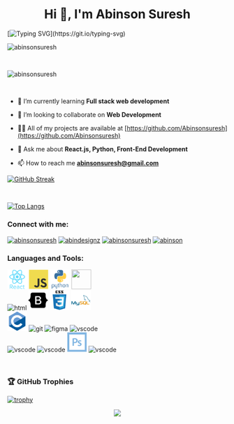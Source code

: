 <h1 align="center">Hi 👋, I'm Abinson Suresh</h1>

[![Typing SVG](https://readme-typing-svg.herokuapp.com?font=Fira+Code&pause=500&color=F1F700&center=true&vCenter=true&width=435&lines=Hi+there%2C+I'm+Abinson...;Web+developer...;React,+Python,+Cpp,+Javascript...;Follow%2C+Fork%2C+Star+%26+Connect...+;Let's+Build+robust+and;scalable+web+applications...)](https://git.io/typing-svg)
<!-- <h3 align="center">A passionate frontend developer from India</h3> -->

<p align="left"> <img src="https://tenor.com/bV9He.gif" alt="abinsonsuresh" /> </p>
<br>
<!-- <img src=""> -->
<!-- <img align="center" src="https://tenor.com/bV9He.gif"> -->

<p align="left"> <img src="https://komarev.com/ghpvc/?username=abinsonsuresh7&style=for-the-badge&color=0891b2&labelColor=000000"" alt="abinsonsuresh" /> </p>
<br>

<!-- <p align="left"> <a href="https://github.com/ryo-ma/github-profile-trophy"><img src="https://github-profile-trophy.vercel.app/?username=abinsonsuresh" alt="abinsonsuresh" /></a> </p> -->

- 🌱 I’m currently learning **Full stack web development**

- 👯 I’m looking to collaborate on **Web Development**

- 👨‍💻 All of my projects are available at [https://github.com/Abinsonsuresh](https://github.com/Abinsonsuresh)

- 💬 Ask me about **React.js, Python, Front-End Development**

- 📫 How to reach me **abinsonsuresh@gmail.com**

<!-- ![Abinson's GitHub stats](https://github-readme-stats.vercel.app/api?username=Abinsonsuresh&show_icons=true&theme=tokyonight) -->
[![GitHub Streak](http://github-readme-streak-stats.herokuapp.com?user=Abinsonsuresh&theme=tokyonight-duo&border_radius=9.8)](https://git.io/streak-stats)

<br/>

[![Top Langs](https://github-readme-stats.vercel.app/api/top-langs/?username=Abinsonsuresh&layout=compact)](https://github.com/Abinsonsuresh/github-readme-stats)
<br/>

<h3 align="left">Connect with me:</h3>
<p align="left">
  <a href="https://linkedin.com/in/abinsonsuresh" target="blank"><img align="center" src="https://raw.githubusercontent.com/rahuldkjain/github-profile-readme-generator/master/src/images/icons/Social/linked-in-alt.svg" alt="abinsonsuresh" height="30" width="60" /></a>
  <a href="https://instagram.com/abindesignz" target="blank"><img align="center" src="https://raw.githubusercontent.com/rahuldkjain/github-profile-readme-generator/master/src/images/icons/Social/instagram.svg" alt="abindesignz" height="30" width="60" /></a>
  <a href="https://www.hackerrank.com/abinsonsuresh" target="blank"><img align="center" src="https://raw.githubusercontent.com/rahuldkjain/github-profile-readme-generator/master/src/images/icons/Social/hackerrank.svg" alt="abinsonsuresh" height="30" width="60" /></a>
<a href="https://auth.geeksforgeeks.org/user/abinson" target="blank"><img align="center" src="https://raw.githubusercontent.com/rahuldkjain/github-profile-readme-generator/master/src/images/icons/Social/geeks-for-geeks.svg" alt="abinson" height="30" width="60" /></a>
</p>

<h3 align="left">Languages and Tools:</h3>
<p align="left">
<img src="https://raw.githubusercontent.com/devicons/devicon/master/icons/react/react-original-wordmark.svg" alt="react" width="45" height="45" />
<img src="https://raw.githubusercontent.com/devicons/devicon/master/icons/javascript/javascript-original.svg" alt="javascript" width="45" height="45" />
<img src="https://raw.githubusercontent.com/devicons/devicon/master/icons/python/python-original-wordmark.svg" alt="python" width="45" height="45" />
<img src="https://cdn.jsdelivr.net/gh/devicons/devicon/icons/cplusplus/cplusplus-original.svg" width="45" height="45"/>
<br/>
<img src="https://cdn.jsdelivr.net/gh/devicons/devicon/icons/html5/html5-original.svg" alt="html" width="45" height="45"/>
<img src="https://raw.githubusercontent.com/devicons/devicon/master/icons/bootstrap/bootstrap-plain.svg" alt="bootstrap" width="45" height="45" />
<img src="https://raw.githubusercontent.com/devicons/devicon/master/icons/css3/css3-original-wordmark.svg" alt="css3" width="45" height="45" />  
<img src="https://raw.githubusercontent.com/devicons/devicon/master/icons/mysql/mysql-original-wordmark.svg" alt="mysql" width="45" height="45" />
<br/>
<img src="https://raw.githubusercontent.com/devicons/devicon/master/icons/c/c-original.svg" alt="vscode" width="45" height="45"/>
<img src="https://cdn.jsdelivr.net/gh/devicons/devicon/icons/git/git-original.svg" alt="git" width="45" height="45"/>
<img src="https://cdn.jsdelivr.net/gh/devicons/devicon/icons/figma/figma-original.svg" alt="figma" width="45" height="45"/> 
<img src="https://cdn.jsdelivr.net/gh/devicons/devicon/icons/vscode/vscode-original.svg" alt="vscode" width="45" height="45"/>
<br/>
<img src="https://cdn.worldvectorlogo.com/logos/arduino-1.svg" alt="vscode" width="45" height="45"/>
<img src="https://download.blender.org/branding/community/blender_community_badge_white.svg" alt="vscode" width="45" height="45"/>  
<img src="https://raw.githubusercontent.com/devicons/devicon/master/icons/photoshop/photoshop-line.svg" width="45" height="45"/>  
<img src="https://cdn.worldvectorlogo.com/logos/adobe-xd.svg" alt="vscode" width="45" height="45"/>  
  
  
</p>
<!-- <p><img align="left" src="https://github-readme-stats.vercel.app/api/top-langs?username=abinsonsuresh&show_icons=true&locale=en&layout=compact" alt="abinsonsuresh" /></p> -->



<br/>
<!-- ### <img src="https://user-images.githubusercontent.com/76244600/130684889-4425a8ef-53ba-48f3-9433-871976fba0e9.gif" height="25px">  GitHub Stats -->



<!-- ![GitHub Streak](https://github-readme-streak-stats.herokuapp.com/?user=Abinsonsuresh&theme=black-ice&hide_border=true&stroke=0000&background=0D1117) -->
<!-- [![GitHub Streak](http://github-readme-streak-stats.herokuapp.com?user=Abinsonsuresh&theme=tokyonight&border_radius=9.8)](https://git.io/streak-stats) -->



<!-- <p>&nbsp;<img align="center" src="https://github-readme-stats.vercel.app/api?username=abinsonsuresh&show_icons=true&locale=en" alt="abinsonsuresh" /></p> -->

<!-- <p><img align="center" src="https://github-readme-streak-stats.herokuapp.com/?user=abinsonsuresh&" alt="abinsonsuresh" /></p> -->


### 🏆 GitHub Trophies

[![trophy](https://github-profile-trophy.vercel.app/?username=abinsonsuresh&theme=juicyfresh&no-frame=true&margin-w=5&margin-h=5&column=7&row=1&no-bg=true)](abinsonsuresh)
<br/>

<p align="center">
  <img src="https://github-profile-summary-cards.vercel.app/api/cards/profile-details?username=Abinsonsuresh&theme=default"/>
</p>

<!-- 
### 📈 GitHub Activity Graph:
[![BEPb's github activity graph](https://github-readme-activity-graph.cyclic.app/graph?username=abinsonsuresh&theme=github-compact)](https://github.com/abinsonsuresh/github-readme-activity-graph) -->
<br/>

<br/>

<!---
Abinsonsuresh/Abinsonsuresh is a ✨ special ✨ repository because its `README.md` (this file) appears on your GitHub profile.
You can click the Preview link to take a look at your changes
--->
